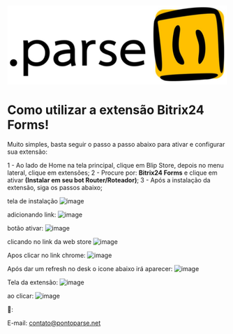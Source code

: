 ![N|Solid](https://raw.githubusercontent.com/Wilkor/img-clonebots/main/logoParseHorizontal.jpeg)


# Como utilizar a extensão Bitrix24 Forms!

Muito simples, basta seguir o passo a passo abaixo para ativar e configurar sua extensão:

 1 - Ao lado de Home na tela principal, clique em Blip Store, depois no menu lateral, clique em extensões;
 2 - Procure por: **Bitrix24 Forms** e clique em ativar **(Instalar em seu bot Router/Roteador)**;
 3 - Após a instalação da extensão, siga os passos abaixo;

  tela de instalação
  ![image](https://github.com/Wilkor/doc-plugin-bitrix24-desk/assets/34819624/79ce84f3-83bf-4bfb-9e66-2db76956be30)

 adicionando link:
 ![image](https://github.com/Wilkor/doc-plugin-bitrix24-desk/assets/34819624/f28382fe-83e0-4011-a503-e4fb33be68df)

 botão ativar:
 ![image](https://github.com/Wilkor/doc-plugin-bitrix24-desk/assets/34819624/527a16eb-46c6-43eb-8b56-ebab53fe8ee8)


 clicando no link da web store
 ![image](https://github.com/Wilkor/doc-plugin-bitrix24-desk/assets/34819624/53efb480-3f63-4788-993d-b5b9e2c15927)

 Apos clicar no link chrome:
 ![image](https://github.com/Wilkor/doc-plugin-bitrix24-desk/assets/34819624/ca08ecf0-1b81-40a0-a09d-1add5746e2ce)

 Após dar um refresh no desk o icone abaixo irá aparecer:
 ![image](https://github.com/Wilkor/doc-plugin-bitrix24-desk/assets/34819624/707f13b6-b251-4c86-8429-8560c13ed052)

 Tela da extensão:
 ![image](https://github.com/Wilkor/doc-plugin-bitrix24-desk/assets/34819624/82b6c7d6-6ac6-4049-bbd5-572d2172055a)

 ao clicar:
 ![image](https://github.com/Wilkor/doc-plugin-bitrix24-desk/assets/34819624/5a6195fa-6c7b-4c91-8436-992e9e0e48d1)


 

 🎥:
 
 E-mail: contato@pontoparse.net
